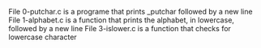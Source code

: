 File 0-putchar.c is a programe that prints _putchar followed by a new line 
File 1-alphabet.c is a function that prints the alphabet, in lowercase, followed by a new line
File 3-islower.c is a function that checks for lowercase character
